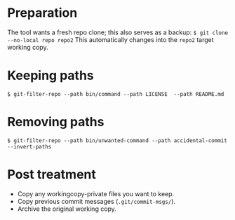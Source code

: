 # Preparation
The tool wants a fresh repo clone; this also serves as a backup:
`$ git clone --no-local repo repo2`
This automatically changes into the `repo2` target working copy.

# Keeping paths
`$ git-filter-repo --path bin/command --path LICENSE  --path README.md`

# Removing paths
`$ git-filter-repo --path bin/unwanted-command --path accidental-commit --invert-paths`

# Post treatment
* Copy any workingcopy-private files you want to keep.
* Copy previous commit messages (`.git/commit-msgs/`).
* Archive the original working copy.
